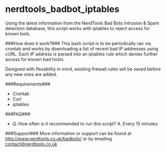 nerdtools_badbot_iptables
=========================

Using the latest information from the NerdTools Bad Bots Intrusion & Spam detection database, this script works with iptables to reject access for known bots.

###How does it work?###
This bash script is to be periodically ran via crontab and works by downloading a list of recent bad IP addresses using cURL. Each IP address is parsed into an iptables rule which denies further access for known bad hosts.

Designed with flexability in mind, existing firewall rules will be saved before any new ones are added.

###Requirements###
* Crontab
* Curl
* iptables

###FAQ###
* Q. How often is it recommended to run this script? A. Every 15 minutes

###Support###
More information or support can be found at http://www.nerdtools.co.uk/badbots/ or by emailing contact@nerdtools.co.uk
